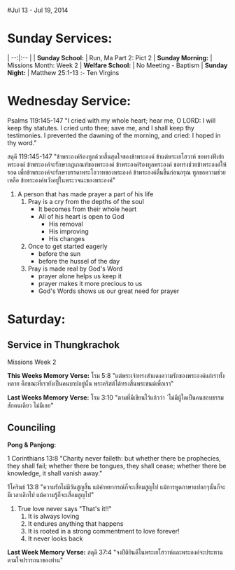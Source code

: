 #Jul 13 - Jul 19, 2014

# Sunday Services:

| --:|:-- |
| **Sunday School:**	|	Run, Ma Part 2: Pict 2
| **Sunday Morning:**	|	Missions Month: Week 2
| **Welfare School:**	|	No Meeting - Baptism
| **Sunday Night:**		|	Matthew 25:1-13 :- Ten Virgins

# Wednesday Service:

Psalms 119:145-147 "I cried with my whole heart; hear me, O LORD: I will keep thy statutes. I cried unto thee; save me, and I shall keep thy testimonies. I prevented the dawning of the morning, and cried: I hoped in thy word."

สดุดี 119:145-147 "ข้าพระองค์ร้องทูลด้วยสิ้นสุดใจของข้าพระองค์ ข้าแต่พระเยโฮวาห์ ขอทรงฟังข้าพระองค์ ข้าพระองค์จะรักษากฎเกณฑ์ของพระองค์ ข้าพระองค์ร้องทูลพระองค์ ขอทรงช่วยข้าพระองค์ให้รอด เพื่อข้าพระองค์จะรักษาบรรดาพระโอวาทของพระองค์ ข้าพระองค์ตื่นขึ้นก่อนอรุณ ทูลขอความช่วยเหลือ ข้าพระองค์หวังอยู่ในพระวจนะของพระองค์"


1. A person that has made prayer a part of his life
	1. Pray is a cry from the depths of the soul
		- It becomes from their whole heart
		- All of his heart is open to God
			- His removal
			- His improving
			- His changes
	2. Once to get started eagerly
		- before the sun
		- before the hussel of the day
	3. Pray is made real by God's Word
		- prayer alone helps us keep it
		- prayer makes it more precious to us
		- God's Words shows us our great need for prayer

# Saturday:

## Service in Thungkrachok

Missions Week 2

**This Weeks Memory Verse:** โรม 5:8 "แต่พระเจ้าทรงสำแดงความรักของพระองค์แก่เราทั้งหลาย คือขณะที่เรายังเป็นคนบาปอยู่นั้น พระคริสต์ได้ทรงสิ้นพระชนม์เพื่อเรา"

**Last Weeks Memory Verse:** โรม 3:10 "ตามที่มีเขียนไว้แล้วว่า `ไม่มีผู้ใดเป็นคนชอบธรรมสักคนเดียว ไม่มีเลย"

## Counciling

**Pong & Panjong:**

1 Corinthians 13:8 "Charity never faileth: but whether there be prophecies, they shall fail; whether there be tongues, they shall cease; whether there be knowledge, it shall vanish away."

1โครินธ์ 13:8 "ความรักไม่มีวันสูญสิ้น แม้คำพยากรณ์ก็จะเสื่อมสูญไป แม้การพูดภาษาแปลกๆนั้นก็จะมีเวลาเลิกไป แม้ความรู้ก็จะเสื่อมสูญไป"

1. True love never says "That's it!!"
	1. It is always loving
	2. It endures anything that happens
	3. It is rooted in a strong commentment to love forever!
	4. It never looks back

**Last Week Memory Verse:** สดุดี 37:4 "จงปีติยินดีในพระเยโฮวาห์และพระองค์จะประทานตามใจปรารถนาของท่าน"